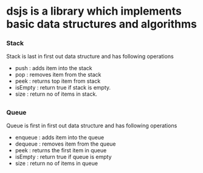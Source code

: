 # dsjs is a library which implements basic data structures and algorithms

### Stack

Stack is last in first out data structure and has following operations
- push : adds item into the stack
- pop : removes item from the stack
- peek : returns top item from stack
- isEmpty : return true if stack is empty.
- size : return no of items in stack.

##

### Queue

Queue is first in first out data structure and has following operations
- enqueue : adds item into the queue
- dequeue : removes item from the queue
- peek : returns the first item in queue
- isEmpty : return true if queue is empty
- size : return no of items in queue
